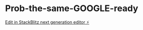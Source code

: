 # Prob-the-same-GOOGLE-ready

[Edit in StackBlitz next generation editor ⚡️](https://stackblitz.com/~/github.com/ProfessorDutch/Prob-the-same-GOOGLE-ready)
